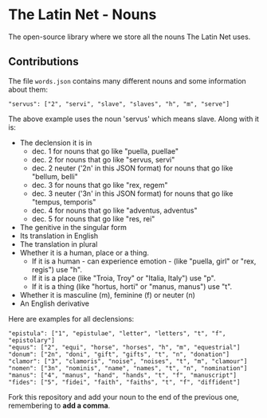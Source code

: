 # The Latin Net - Nouns

The open-source library where we store all the nouns The Latin Net uses.

## Contributions
The file `words.json` contains many different nouns and some information about them:
```
"servus": ["2", "servi", "slave", "slaves", "h", "m", "serve"]
```
The above example uses the noun 'servus' which means slave. Along with it is:
* The declension it is in
  * dec. 1 for nouns that go like "puella, puellae"
  * dec. 2 for nouns that go like "servus, servi"
  * dec. 2 neuter ('2n' in this JSON format) for nouns that go like "bellum, belli"
  * dec. 3 for nouns that go like "rex, regem"
  * dec. 3 neuter ('3n' in this JSON format) for nouns that go like "tempus, temporis"
  * dec. 4 for nouns that go like "adventus, adventus"
  * dec. 5 for nouns that go like "res, rei"
* The genitive in the singular form
* Its translation in English
* The translation in plural
* Whether it is a human, place or a thing.
  * If it is a human - can experience emotion - (like "puella, girl" or "rex, regis") use "h".
  * If it is a place (like "Troia, Troy" or "Italia, Italy") use "p".
  * If it is a thing (like "hortus, horti" or "manus, manus") use "t".
* Whether it is masculine (m), feminine (f) or neuter (n)
* An English derivative

Here are examples for all declensions:
```
"epistula": ["1", "epistulae", "letter", "letters", "t", "f", "epistolary"]
"equus": ["2", "equi", "horse", "horses", "h", "m", "equestrial"]
"donum": ["2n", "doni", "gift", "gifts", "t", "n", "donation"]
"clamor": ["3", "clamoris", "noise", "noises", "t", "m", "clamour"]
"nomen": ["3n", "nominis", "name", "names", "t", "n", "nomination"]
"manus": ["4", "manus", "hand", "hands", "t", "f", "manuscript"]
"fides": ["5", "fidei", "faith", "faiths", "t", "f", "diffident"]
```

Fork this repository and add your noun to the end of the previous one, remembering to **add a comma**.
